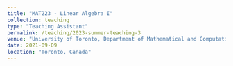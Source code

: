 ```yaml
---
title: "MAT223 - Linear Algebra I"
collection: teaching
type: "Teaching Assistant"
permalink: /teaching/2023-summer-teaching-3
venue: "University of Toronto, Department of Mathematical and Computational Sciences"
date: 2021-09-09
location: "Toronto, Canada"
---
```


